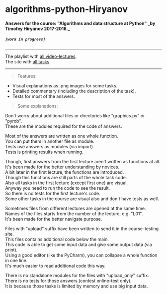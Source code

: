 # algorithms-python-Hiryanov

#### Answers for the course: "Algorithms and data structure at Python" **\_**by Timofey Hiryanov 2017-2018.**\_**

##### `[work in progress]`

---

The playlist with [all video-lectures](https://www.youtube.com/watch?v=KdZ4HF1SrFs&list=PLRDzFCPr95fK7tr47883DFUbm4GeOjjc0).  
The site with [all tasks](http://judge.mipt.ru/mipt_cs_on_python3/).

---

> Features:

- Visual explanations as .png images for some tasks.
- Detailed commentary (including the description of the task).
- Tests for most of the answers.

> Some explanations:

Don't worry about additional files or directories like "graphics.py" or "pyrob".  
These are the modules required for the code of answers.

Most of the answers are written as one whole function.  
You can put them in another file as module.  
Tests use answers as modules (via import).  
Tests is printing results when running.

Though, first answers from the first lecture aren't written as functions at all.  
It's been made for the better understanding by novices.  
A bit later in the first lecture, the functions are introduced.  
Though this functions are still parts of the whole task code.  
Also all tasks in the first lecture (except first one) are visual.  
Anyway you need to run the code to see the result.  
So there is no tests for the first lecture's code.  
Some other tasks in the course are visual also and don't have tests as well.

Sometimes files from different lectures are opened at the same time.  
Names of the files starts from the number of the lecture, e.g. "L01".  
It's been made for the better navigate purpose.

Files with "upload" suffix have been written to send it in the course-testing site.  
This files contains additional code below the main.  
This code is able to get some input data and give some output data (via print).  
Using a good editor (like the PyCharm), you can collapse a whole function in one line.  
It's much easier to read additional code this way.

There is no standalone modules for the files with "upload_only" suffix.  
There is no tests for those answers (contest online-test only).  
It is because those tasks is limited by memory and use big input data.

